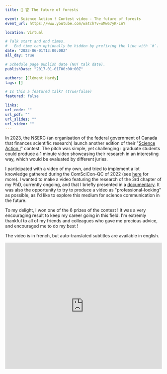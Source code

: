 ```yaml
---
title: 🎥 🏆 The future of forests

event: Science Action ! Contest video - The future of forests
event_url: https://www.youtube.com/watch?v=uMw67yK-LnY

location: Virtual

# Talk start and end times.
#   End time can optionally be hidden by prefixing the line with `#`.
date: "2023-06-01T13:00:00Z"
all_day: true

# Schedule page publish date (NOT talk date).
publishDate: "2017-01-01T00:00:00Z"

authors: [Clément Hardy]
tags: []

# Is this a featured talk? (true/false)
featured: false

links:
url_code: ""
url_pdf: ""
url_slides: ""
url_video: ""
---
```


In 2023, the NSERC (an organisation of the federal government of Canada that finances scientific research) launch another edition of their "[Science Action !](https://www.nserc-crsng.gc.ca/ScienceAction/)" contest. The pitch was simple, yet challenging : graduate students could produce a 1 minute video showcasing their research in an interesting way, which would be evaluated by different juries.

I participated with a video of my own, and tried to implement a lot knowledge gathered during the ComSciCon-QC of 2022 (see [here](../comscicon-qc-2022-is-intensive-forestry-a-catastrophy-or-an-opportunity-french) for more). I wanted to make a video featuring the research of the 3rd chapter of my PhD, currently ongoing, and that I briefly presented in a [documentary](../documentary-la-bataille-pour-la-foret). It was also the opportunity to try to produce a video as "professional-looking" as possible, as I'd like to explore this medium for science communication in the future.

To my delight, I won one of the 6 prizes of the contest ! It was a very encouraging result to keep my career going in this field. I'm extremly thankful to all of my friends and colleagues who gave me precious advice, and encouraged me to do my best !

The video is in french, but auto-translated subtitles are available in english.

<iframe width="100%" height="405" src="https://www.youtube.com/embed/uMw67yK-LnY" title="YouTube video player" frameborder="0" allow="accelerometer; autoplay; clipboard-write; encrypted-media; gyroscope; picture-in-picture; web-share" allowfullscreen></iframe>